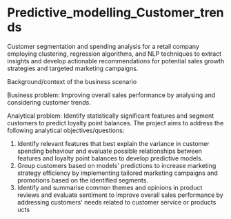 # Predictive_modelling_Customer_trends
Customer segmentation and spending analysis for a retail company employing clustering, regression algorithms, and NLP techniques to extract insights and develop actionable recommendations for potential sales growth strategies and targeted marketing campaigns.


Background/context of the business scenario

Business problem: Improving overall sales performance by analysing and considering customer trends.

Analytical problem: Identify statistically significant features and segment customers to predict loyalty point balances. 
The project aims to address the following analytical objectives/questions:
1) Identify relevant features that best explain the variance in customer spending behaviour and evaluate possible relationships between features and loyalty point balances to develop predictive models.
2) Group customers based on models' predictions to increase marketing strategy efficiency by implementing tailored marketing campaigns and promotions based on the identified segments.
3) Identify and summarise common themes and opinions in product reviews and evaluate sentiment to improve overall sales performance by addressing customers' needs related to customer service or products
ucts


